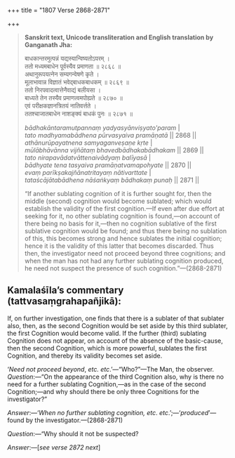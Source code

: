 +++
title = "1807 Verse 2868-2871"

+++
> **Sanskrit text, Unicode transliteration and English translation by Ganganath Jha:** 
>
> बाधकान्तरमुत्पन्नं यद्यस्यान्विष्यतोऽपरम् ।  
> ततो मध्यमबाधेन पूर्वस्यैव प्रमाणता ॥ २८६८ ॥  
> अथानुरूपयत्नेन सम्यगन्वेषणे कृते ।  
> मूलाभावान्न विज्ञातं भवेद्बाधकबाधकम् ॥ २८६९ ॥  
> ततो निरपवादत्वात्तेनैवाद्यं बलीयसा ।  
> बाध्यते तेन तस्यैव प्रमाणत्वमपोह्यते ॥ २८७० ॥  
> एवं परीक्षकज्ञानत्रितयं नातिवर्त्तते ।  
> ततश्चाजातबाधेन नाशङ्क्यं बाधकं पुनः ॥ २८७१ ॥ 
>
> *bādhakāntaramutpannaṃ yadyasyānviṣyato'param* \|  
> *tato madhyamabādhena pūrvasyaiva pramāṇatā* \|\| 2868 \|\|  
> *athānurūpayatnena samyaganveṣaṇe kṛte* \|  
> *mūlābhāvānna vijñātaṃ bhavedbādhakabādhakam* \|\| 2869 \|\|  
> *tato nirapavādatvāttenaivādyaṃ balīyasā* \|  
> *bādhyate tena tasyaiva pramāṇatvamapohyate* \|\| 2870 \|\|  
> *evaṃ parīkṣakajñānatritayaṃ nātivarttate* \|  
> *tataścājātabādhena nāśaṅkyaṃ bādhakaṃ punaḥ* \|\| 2871 \|\| 
>
> “If another sublating cognition of it is further sought for, then the middle (second) cognition would become sublated; which would establish the validity of the first cognition.—If even after due effort at seeking for it, no other sublating cognition is found,—on account of there being no basis for it,—then no cognition sublative of the first sublative cognition would be found; and thus there being no sublation of this, this becomes strong and hence sublates the initial cognition; hence it is the validity of this latter that becomes discarded. Thus then, the investigator need not proceed beyond three cognitions; and when the man has not had any further sublating cognition produced, he need not suspect the presence of such cognition.”—(2868-2871)



## Kamalaśīla’s commentary (tattvasaṃgrahapañjikā):

If, on further investigation, one finds that there is a sublater of that sublater also, then, as the second Cognition would be set aside by this third sublater, the first Cognition would become valid. If the further (third) sublating Cognition does not appear, on account of the absence of the basic-cause, then the second Cognition, which is more powerful, sublates the first Cognition, and thereby its validity becomes set aside.

‘*Need not proceed beyond*, *etc. etc*.’—“Who?”—The Man, the observer. *Question*:—“On the appearance of the third Cognition also, why is there no need for a further sublating Cognition,—as in the case of the second Cognition;—and why should there be only three Cognitions for the investigator?”

*Answer*:—‘*When no further sublating cognition, etc*. *etc*.’;—‘*produced*’—found by the investigator.—(2868-2871)

*Question*:—“Why should it not be suspected?

*Answer*:—[*see verse 2872 next*]


